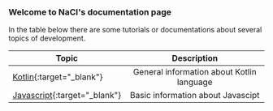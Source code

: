 ### Welcome to NaCI's documentation page

In the table below there are some tutorials or documentations about several topics of development.

|Topic|Description|
| ------------- |:-------------:|
|[Kotlin](/kotlin){:target="_blank"}|General information about Kotlin language|
|[Javascript](/javascript_basics){:target="_blank"}|Basic information about Javascipt|
